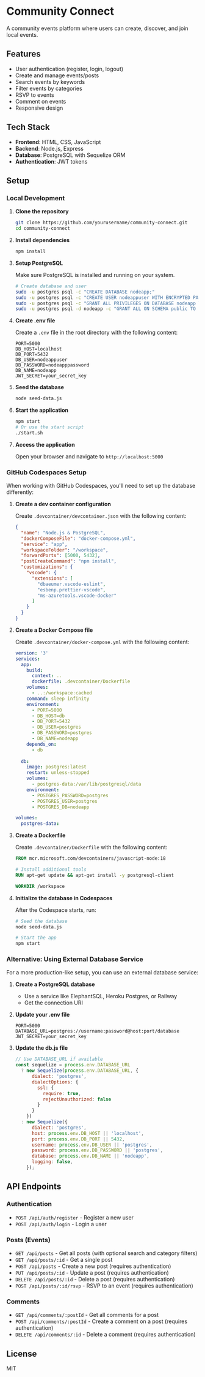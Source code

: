 # Community Connect

A community events platform where users can create, discover, and join local events.

## Features

- User authentication (register, login, logout)
- Create and manage events/posts
- Search events by keywords
- Filter events by categories
- RSVP to events
- Comment on events
- Responsive design

## Tech Stack

- **Frontend**: HTML, CSS, JavaScript
- **Backend**: Node.js, Express
- **Database**: PostgreSQL with Sequelize ORM
- **Authentication**: JWT tokens

## Setup

### Local Development

1. **Clone the repository**

   ```bash
   git clone https://github.com/yourusername/community-connect.git
   cd community-connect
   ```

2. **Install dependencies**

   ```bash
   npm install
   ```

3. **Setup PostgreSQL**

   Make sure PostgreSQL is installed and running on your system.

   ```bash
   # Create database and user
   sudo -u postgres psql -c "CREATE DATABASE nodeapp;"
   sudo -u postgres psql -c "CREATE USER nodeappuser WITH ENCRYPTED PASSWORD 'nodeapppassword';"
   sudo -u postgres psql -c "GRANT ALL PRIVILEGES ON DATABASE nodeapp TO nodeappuser;"
   sudo -u postgres psql -d nodeapp -c "GRANT ALL ON SCHEMA public TO nodeappuser;"
   ```

4. **Create .env file**

   Create a `.env` file in the root directory with the following content:

   ```
   PORT=5000
   DB_HOST=localhost
   DB_PORT=5432
   DB_USER=nodeappuser
   DB_PASSWORD=nodeapppassword
   DB_NAME=nodeapp
   JWT_SECRET=your_secret_key
   ```

5. **Seed the database**

   ```bash
   node seed-data.js
   ```

6. **Start the application**

   ```bash
   npm start
   # Or use the start script
   ./start.sh
   ```

7. **Access the application**

   Open your browser and navigate to `http://localhost:5000`

### GitHub Codespaces Setup

When working with GitHub Codespaces, you'll need to set up the database differently:

1. **Create a dev container configuration**

   Create `.devcontainer/devcontainer.json` with the following content:

   ```json
   {
     "name": "Node.js & PostgreSQL",
     "dockerComposeFile": "docker-compose.yml",
     "service": "app",
     "workspaceFolder": "/workspace",
     "forwardPorts": [5000, 5432],
     "postCreateCommand": "npm install",
     "customizations": {
       "vscode": {
         "extensions": [
           "dbaeumer.vscode-eslint",
           "esbenp.prettier-vscode",
           "ms-azuretools.vscode-docker"
         ]
       }
     }
   }
   ```

2. **Create a Docker Compose file**

   Create `.devcontainer/docker-compose.yml` with the following content:

   ```yaml
   version: '3'
   services:
     app:
       build: 
         context: ..
         dockerfile: .devcontainer/Dockerfile
       volumes:
         - ..:/workspace:cached
       command: sleep infinity
       environment:
         - PORT=5000
         - DB_HOST=db
         - DB_PORT=5432
         - DB_USER=postgres
         - DB_PASSWORD=postgres
         - DB_NAME=nodeapp
       depends_on:
         - db
     
     db:
       image: postgres:latest
       restart: unless-stopped
       volumes:
         - postgres-data:/var/lib/postgresql/data
       environment:
         - POSTGRES_PASSWORD=postgres
         - POSTGRES_USER=postgres
         - POSTGRES_DB=nodeapp
   
   volumes:
     postgres-data:
   ```

3. **Create a Dockerfile**

   Create `.devcontainer/Dockerfile` with the following content:

   ```dockerfile
   FROM mcr.microsoft.com/devcontainers/javascript-node:18

   # Install additional tools
   RUN apt-get update && apt-get install -y postgresql-client

   WORKDIR /workspace
   ```

4. **Initialize the database in Codespaces**

   After the Codespace starts, run:

   ```bash
   # Seed the database
   node seed-data.js

   # Start the app
   npm start
   ```

### Alternative: Using External Database Service

For a more production-like setup, you can use an external database service:

1. **Create a PostgreSQL database**
   - Use a service like ElephantSQL, Heroku Postgres, or Railway
   - Get the connection URI

2. **Update your .env file**
   ```
   PORT=5000
   DATABASE_URL=postgres://username:password@host:port/database
   JWT_SECRET=your_secret_key
   ```

3. **Update the db.js file**
   
   ```javascript
   // Use DATABASE_URL if available
   const sequelize = process.env.DATABASE_URL 
     ? new Sequelize(process.env.DATABASE_URL, { 
         dialect: 'postgres',
         dialectOptions: {
           ssl: {
             require: true,
             rejectUnauthorized: false
           }
         }
       })
     : new Sequelize({
         dialect: 'postgres',
         host: process.env.DB_HOST || 'localhost',
         port: process.env.DB_PORT || 5432,
         username: process.env.DB_USER || 'postgres',
         password: process.env.DB_PASSWORD || 'postgres',
         database: process.env.DB_NAME || 'nodeapp',
         logging: false,
       });
   ```

## API Endpoints

### Authentication
- `POST /api/auth/register` - Register a new user
- `POST /api/auth/login` - Login a user

### Posts (Events)
- `GET /api/posts` - Get all posts (with optional search and category filters)
- `GET /api/posts/:id` - Get a single post
- `POST /api/posts` - Create a new post (requires authentication)
- `PUT /api/posts/:id` - Update a post (requires authentication)
- `DELETE /api/posts/:id` - Delete a post (requires authentication)
- `POST /api/posts/:id/rsvp` - RSVP to an event (requires authentication)

### Comments
- `GET /api/comments/:postId` - Get all comments for a post
- `POST /api/comments/:postId` - Create a comment on a post (requires authentication)
- `DELETE /api/comments/:id` - Delete a comment (requires authentication)

## License

MIT
